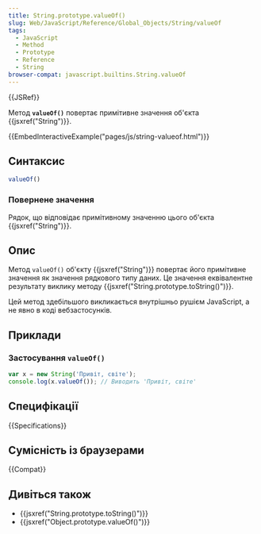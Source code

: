 ```yaml
---
title: String.prototype.valueOf()
slug: Web/JavaScript/Reference/Global_Objects/String/valueOf
tags:
  - JavaScript
  - Method
  - Prototype
  - Reference
  - String
browser-compat: javascript.builtins.String.valueOf
---
```

{{JSRef}}

Метод **`valueOf()`** повертає примітивне значення об'єкта {{jsxref("String")}}.

{{EmbedInteractiveExample("pages/js/string-valueof.html")}}

## Синтаксис

```js
valueOf()
```

### Повернене значення

Рядок, що відповідає примітивному значенню цього об'єкта {{jsxref("String")}}.

## Опис

Метод `valueOf()` об'єкту {{jsxref("String")}} повертає його примітивне значення як значення рядкового типу даних. Це значення еквівалентне результату виклику методу {{jsxref("String.prototype.toString()")}}.

Цей метод здебільшого викликається внутрішньо рушієм JavaScript, а не явно в коді вебзастосунків.

## Приклади

### Застосування `valueOf()`

```js
var x = new String('Привіт, світе');
console.log(x.valueOf()); // Виводить 'Привіт, світе'
```

## Специфікації

{{Specifications}}

## Сумісність із браузерами

{{Compat}}

## Дивіться також

- {{jsxref("String.prototype.toString()")}}
- {{jsxref("Object.prototype.valueOf()")}}
